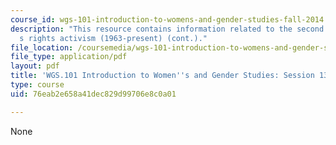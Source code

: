 ```yaml
---
course_id: wgs-101-introduction-to-womens-and-gender-studies-fall-2014
description: "This resource contains information related to the second wave of women\u2019\
  s rights activism (1963-present) (cont.)."
file_location: /coursemedia/wgs-101-introduction-to-womens-and-gender-studies-fall-2014/76eab2e658a41dec829d99706e8c0a01_MITWGS_101F14_Sess13.pdf
file_type: application/pdf
layout: pdf
title: 'WGS.101 Introduction to Women''s and Gender Studies: Session 13 Lecture Outline'
type: course
uid: 76eab2e658a41dec829d99706e8c0a01

---
```

None